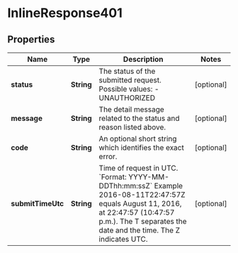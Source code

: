 
# InlineResponse401

## Properties
Name | Type | Description | Notes
------------ | ------------- | ------------- | -------------
**status** | **String** | The status of the submitted request.   Possible values: - UNAUTHORIZED |  [optional]
**message** | **String** | The detail message related to the status and reason listed above. |  [optional]
**code** | **String** | An optional short string which identifies the exact error. |  [optional]
**submitTimeUtc** | **String** | Time of request in UTC. &#x60;Format: YYYY-MM-DDThh:mm:ssZ&#x60;  Example 2016-08-11T22:47:57Z equals August 11, 2016, at 22:47:57 (10:47:57 p.m.). The T separates the date and the time. The Z indicates UTC.  |  [optional]



